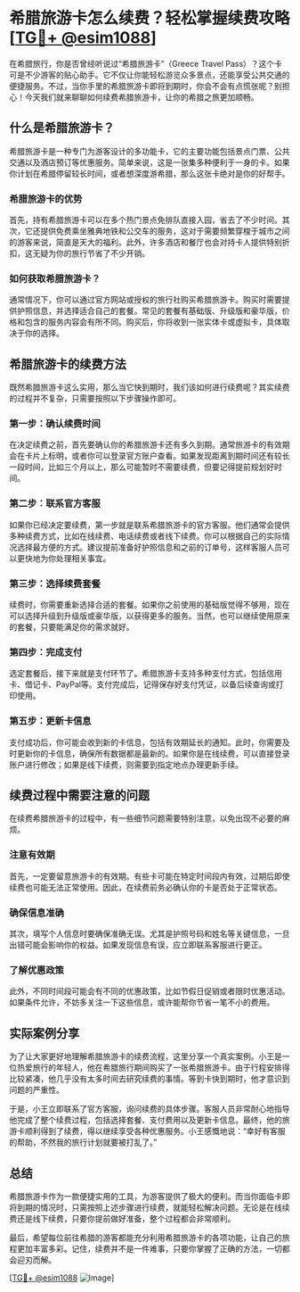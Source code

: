 # 希腊旅游卡怎么续费？轻松掌握续费攻略[[TG💪+ @esim1088](https://t.me/s/esim1088)]

在希腊旅行，你是否曾经听说过“希腊旅游卡”（Greece Travel Pass）？这个卡可是不少游客的贴心助手。它不仅让你能轻松游览众多景点，还能享受公共交通的便捷服务。不过，当你手里的希腊旅游卡即将到期时，你会不会有点慌张呢？别担心！今天我们就来聊聊如何续费希腊旅游卡，让你的希腊之旅更加顺畅。

## 什么是希腊旅游卡？

希腊旅游卡是一种专门为游客设计的多功能卡，它的主要功能包括景点门票、公共交通以及酒店预订等优惠服务。简单来说，这是一张集多种便利于一身的卡。如果你计划在希腊停留较长时间，或者想深度游希腊，那么这张卡绝对是你的好帮手。

### 希腊旅游卡的优势

首先，持有希腊旅游卡可以在多个热门景点免排队直接入园，省去了不少时间。其次，它还提供免费乘坐雅典地铁和公交车的服务，这对于需要频繁穿梭于城市之间的游客来说，简直是天大的福利。此外，许多酒店和餐厅也会对持卡人提供特别折扣，这无疑为你的旅行节省了不少开销。

### 如何获取希腊旅游卡？

通常情况下，你可以通过官方网站或授权的旅行社购买希腊旅游卡。购买时需要提供护照信息，并选择适合自己的套餐。常见的套餐有基础版、升级版和豪华版，价格和包含的服务内容会有所不同。购买后，你将收到一张实体卡或虚拟卡，具体取决于你的选择。

## 希腊旅游卡的续费方法

既然希腊旅游卡这么实用，那么当它快到期时，我们该如何进行续费呢？其实续费的过程并不复杂，只需要按照以下步骤操作即可。

### 第一步：确认续费时间

在决定续费之前，首先要确认你的希腊旅游卡还有多久到期。通常旅游卡的有效期会在卡片上标明，或者你可以登录官方账户查看。如果发现距离到期时间还有较长一段时间，比如三个月以上，那么可能暂时不需要续费，但要记得提前规划好时间。

### 第二步：联系官方客服

如果你已经决定要续费，第一步就是联系希腊旅游卡的官方客服。他们通常会提供多种续费方式，比如在线续费、电话续费或者线下续费。你可以根据自己的实际情况选择最方便的方式。建议提前准备好护照信息和之前的订单号，这样客服人员可以更快地为你处理相关事宜。

### 第三步：选择续费套餐

续费时，你需要重新选择合适的套餐。如果你之前使用的基础版觉得不够用，现在可以选择升级到升级版或豪华版，以获得更多的服务。当然，也可以继续使用原来的套餐，只要能满足你的需求就好。

### 第四步：完成支付

选定套餐后，接下来就是支付环节了。希腊旅游卡支持多种支付方式，包括信用卡、借记卡、PayPal等。支付完成后，记得保存好支付凭证，以备后续查询或打印使用。

### 第五步：更新卡信息

支付成功后，你可能会收到新的卡信息，包括有效期延长的通知。此时，你需要及时更新你的卡信息，确保所有数据都是最新的。如果你是在线续费，可以直接登录账户进行修改；如果是线下续费，则需要到指定地点办理更新手续。

## 续费过程中需要注意的问题

在续费希腊旅游卡的过程中，有一些细节问题需要特别注意，以免出现不必要的麻烦。

### 注意有效期

首先，一定要留意旅游卡的有效期。有些卡可能在特定时间段内有效，过期后即使续费也可能无法正常使用。因此，在续费前务必确认你的卡是否处于正常状态。

### 确保信息准确

其次，填写个人信息时要确保准确无误。尤其是护照号码和姓名等关键信息，一旦出错可能会影响你的权益。如果发现信息有误，应立即联系客服进行更正。

### 了解优惠政策

此外，不同时间段可能会有不同的优惠政策，比如节假日促销或者限时优惠活动。如果条件允许，不妨多关注一下这些信息，或许能帮你节省一笔不小的费用。

## 实际案例分享

为了让大家更好地理解希腊旅游卡的续费流程，这里分享一个真实案例。小王是一位热爱旅行的年轻人，他在希腊旅行期间购买了一张希腊旅游卡。由于行程安排得比较紧凑，他几乎没有太多时间去研究续费的事情。等到卡快到期时，他才意识到问题的严重性。

于是，小王立即联系了官方客服，询问续费的具体步骤。客服人员非常耐心地指导他完成了整个续费过程，包括选择套餐、支付费用以及更新卡信息。最终，他的旅游卡顺利得到了续费，得以继续享受各种优惠服务。小王感慨地说：“幸好有客服的帮助，不然我的旅行计划就要被打乱了。”

## 总结

希腊旅游卡作为一款便捷实用的工具，为游客提供了极大的便利。而当你面临卡即将到期的情况时，只需按照上述步骤进行续费，就能轻松解决问题。无论是在线续费还是线下续费，只要你提前做好准备，整个过程都会非常顺利。

最后，希望每位前往希腊的游客都能充分利用希腊旅游卡的各项功能，让自己的旅程更加丰富多彩。记住，续费并不是一件难事，只要你掌握了正确的方法，一切都会迎刃而解。

[[TG💪+ @esim1088](https://t.me/s/esim1088) ![Image](https://i.postimg.cc/4NQfJmqS/Snipaste-2025-05-13-00-14-12.png)]